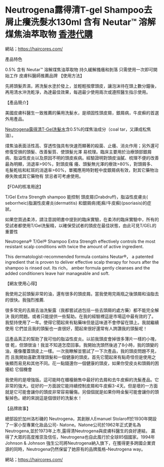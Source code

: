 # Neutrogena露得清T-gel Shampoo去屑止癢洗髮水130ml 含有 Neutar™ 溶解煤焦油萃取物  [香港代購](https://haircores.com/)

網站；https://haircores.com/

產品特色

0.5% 含有 Neutar™ 溶解煤焦油萃取物
持久緩解搔癢和剝落
只需使用一次即可開始工作
皮膚科醫師推薦品牌
【使用方法】

先將頭髮弄濕，將洗髮水塗於發上，並輕輕按摩頭皮，讓泡沫待在頭上數分鐘後，再用清水沖洗乾淨，為達最佳效果，每週最少使用兩次或遵照醫生指示使用。

【產品簡介】

美國皮膚科醫生一致推薦的藥用洗髮水，是頑固性頭皮屑，銀屑病，牛皮癬的首選外用產品。

[Neutrogena露得清T-Gel洗髮水](https://haircores.com/neutrogena%e9%9c%b2%e5%be%97%e6%b8%85t-gel-shampoo%e5%8e%bb%e5%b1%91%e6%ad%a2%e7%99%a2%e6%b4%97%e9%ab%ae%e6%b0%b4130ml-%e5%90%ab%e6%9c%89-neutar-%e6%ba%b6%e8%a7%a3%e7%85%a4%e7%84%a6%e6%b2%b9/)含0.5%的煤焦油成分（coal tar，又譯成松焦油）。

煤焦油表面活性高、穿透性強具有快速而顯著的殺菌、止癢、消炎作用；另外還可修復受損的頭髮、改善髮質、使頭髮光澤 易梳理。臨床主要用於治療頭部銀屑病、脂溢性皮炎以及原因不明的頭皮疾病。經驗證明對頭皮油膩、梳理不便的改善最為明顯，消退率>90%，對頭皮瘙 癢、頭髮無光澤的療效>80%，對頭屑多、毛髮乾枯和紅斑的消退率>60%，單獨應用時對輕中度銀屑病有效，對其它藥物治療失敗或其它藥物有 禁忌者可考慮使用。

【FDA的核准用途】

T/Gel Extra Strength shampoo 能控制 頭皮屑(Drabdruff)，脂溢性皮膚炎( seborrheic)脂漏性皮膚炎(dermatitis) 和銀屑病(乾癬/牛皮癬)(psoriasis)的症狀。

如果您買過柔沛，請注意說明書中提到的臨床實驗，在柔沛的臨床實驗中，所有的受試者都使用T/Gel洗髮精，以確保受試者的頭皮在最佳狀態，由此可見T/GEL的重要性

Neutrogena® T/Gel® Shampoo Extra Strength effectively controls the most resistant scalp conditions with twice the amount of active ingredient.

This dermatologist-recommended formula contains Neutar®， a patented ingredient that is proven to deliver effective scalp therapy for hours after the shampoo is rinsed out. Its rich， amber formula gently cleanses and the added conditioners leave hair manageable and soft.

【網友使用心得】

我使用之前頭髮非常的油，還有很多的頭皮屑。當我使用完兩瓶之後頭屑和油脂去的很快。我強烈推薦.

很多常見的去屑去油洗髮露（我都嘗試過包括一些去頭屑的處方藥）都不能完全解決 我的問題。或者只能提供一些幫助。在我的經驗裡這是市場這中最有效的了。我堅持使用了一年。使得它聞起來有點藥味但是這味道不會停留在頭上。我就繼續使用 它們並且我的頭髮也一直很好，聞起來很好還常有人誇讚我的頭髮呢！

這產品真正的幫助了我可怕的脂溢性皮炎。以前我頭皮會掉很多薄片一樣的小塊，很 乾，但頭很油！我並不知道怎麼回事。我開始洗頭然後過了8小時，我的頭變的油，癢像覆蓋頭皮上一樣。一次我瞭解並嘗試了一下次產品，我的頭皮問題不見，而 且我開始喜歡清理頭髮和一個健康的頭皮。首先它聞起來有點奇怪但是使用之後顯而易見和其他不同。花一點錢還你一個健康的頭皮，如果你受皮炎和頭屑的困擾給 它個機會

我使用的是增強版。這可能時在櫃檯銷售中最好的去屑和去牛皮癬的洗髮產品。它非常的強大。從好的一方面說它能持續控制皮屑和牛皮癬3-4天。但是壞的一方面就是它可能會讓你的頭皮非常容易曬傷。另個個就是如果你時金髮可能會讓你的頭髮掉色。總的來說這是個很好的洗髮水！

【品牌故事】

總部設於加州洛杉磯的 Neutrogena，其創辦人Emanuel Stolaroff於1930年開設了一家小型專業化妝品公司- Natone。Natone公司於1962年正式更名為Neutrogena,並於1973年上市,露得清Neutrogena與皮膚科醫生的良好連結， 贏得了大眾的高度推崇及信任，Neutrogena也自此風行於全球85個國家。1994年 Johnson & Johnson 強生公司將Neutrogena納入旗下，在獲得更多跨國企業資源的同時，Neutrogena仍然保留了她原有的品牌風格–Neutrogena way。

網站；https://haircores.com/

